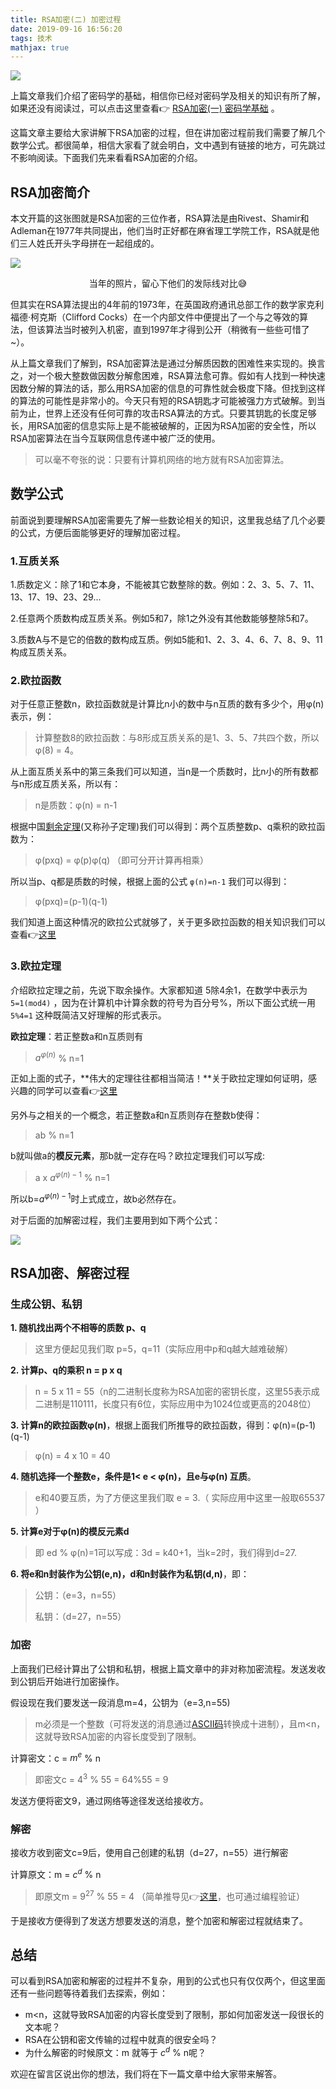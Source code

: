 ```yaml
---
title: RSA加密(二) 加密过程
date: 2019-09-16 16:56:20
tags: 技术
mathjax: true
---
```


![](https://img.carlwe.com/rsa_designers.jpg)

<!--more-->

上篇文章我们介绍了密码学的基础，相信你已经对密码学及相关的知识有所了解，如果还没有阅读过，可以点击这里查看👉 [RSA加密(一) 密码学基础](https://carlwe.com/2019/08/17/RSA%E5%8A%A0%E5%AF%86%28%E4%B8%80%29%20%E5%AF%86%E7%A0%81%E5%AD%A6%E5%9F%BA%E7%A1%80/) 。

这篇文章主要给大家讲解下RSA加密的过程，但在讲加密过程前我们需要了解几个数学公式。都很简单，相信大家看了就会明白，文中遇到有链接的地方，可先跳过不影响阅读。下面我们先来看看RSA加密的介绍。

## RSA加密简介

本文开篇的这张图就是RSA加密的三位作者，RSA算法是由Rivest、Shamir和Adleman在1977年共同提出，他们当时正好都在麻省理工学院工作，RSA就是他们三人姓氏开头字母拼在一起组成的。

![](https://img.carlwe.com/rsa_history.png-m)
<center>当年的照片，留心下他们的发际线对比😅</center><p>

但其实在RSA算法提出的4年前的1973年，在英国政府通讯总部工作的数学家克利福德·柯克斯（Clifford Cocks）在一个内部文件中便提出了一个与之等效的算法，但该算法当时被列入机密，直到1997年才得到公开（稍微有一些些可惜了~）。

从上篇文章我们了解到，RSA加密算法是通过分解质因数的困难性来实现的。换言之，对一个极大整数做因数分解愈困难，RSA算法愈可靠。假如有人找到一种快速因数分解的算法的话，那么用RSA加密的信息的可靠性就会极度下降。但找到这样的算法的可能性是非常小的。今天只有短的RSA钥匙才可能被强力方式破解。到当前为止，世界上还没有任何可靠的攻击RSA算法的方式。只要其钥匙的长度足够长，用RSA加密的信息实际上是不能被破解的，正因为RSA加密的安全性，所以RSA加密算法在当今互联网信息传递中被广泛的使用。

> 可以毫不夸张的说：只要有计算机网络的地方就有RSA加密算法。

## 数学公式

前面说到要理解RSA加密需要先了解一些数论相关的知识，这里我总结了几个必要的公式，方便后面能够更好的理解加密过程。

### 1.互质关系

1.质数定义：除了1和它本身，不能被其它数整除的数。例如：2、3、5、7、11、13、17、19、23、29...

2.任意两个质数构成互质关系。例如5和7，除1之外没有其他数能够整除5和7。

3.质数A与不是它的倍数的数构成互质。例如5能和1、2、3、4、6、7、8、9、11构成互质关系。

### 2.欧拉函数

对于任意正整数n，欧拉函数就是计算比n小的数中与n互质的数有多少个，用φ(n)表示，例：

> 计算整数8的欧拉函数：与8形成互质关系的是1、3、5、7共四个数，所以 φ(8) = 4。

从上面互质关系中的第三条我们可以知道，当n是一个质数时，比n小的所有数都与n形成互质关系，所以有：

>  n是质数：φ(n) = n-1

根据中国[剩余定理](https://baike.baidu.com/item/孙子定理/2841597?fromtitle=剩余定理&fromid=2362542)(又称孙子定理)我们可以得到：两个互质整数p、q乘积的欧拉函数为：

>  φ(pxq) = φ(p)φ(q)  （即可分开计算再相乘）

所以当p、q都是质数的时候，根据上面的公式 `φ(n)=n-1` 我们可以得到：

> φ(pxq)=(p-1)(q-1)

我们知道上面这种情况的欧拉公式就够了，关于更多欧拉函数的相关知识我们可以查看👉[这里](https://blog.csdn.net/paxhujing/article/details/51353672)

### 3.欧拉定理

介绍欧拉定理之前，先说下取余操作。大家都知道 5除4余1，在数学中表示为 ` 5=1(mod4) ` ，因为在计算机中计算余数的符号为百分号%，所以下面公式统一用 ` 5%4=1 ` 这种既简洁又好理解的形式表示。

**欧拉定理**：若正整数a和n互质则有

> $a^{φ(n)}$ % n=1

正如上面的式子，**伟大的定理往往都相当简洁！**关于欧拉定理如何证明，感兴趣的同学可以查看👉[这里](https://www.cnblogs.com/wangxiaodai/p/9758242.html)

另外与之相关的一个概念，若正整数a和n互质则存在整数b使得：

> ab % n=1

b就叫做a的**模反元素**，那b就一定存在吗？欧拉定理我们可以写成:

> a x $a^{φ(n)-1}$ % n=1

所以b=$a^{φ(n)-1}$时上式成立，故b必然存在。

对于后面的加解密过程，我们主要用到如下两个公式：

![](https://img.carlwe.com/rsa_fomulai.jpg)

## RSA加密、解密过程

### 生成公钥、私钥

**1. 随机找出两个不相等的质数 p、q**

> 这里方便起见我们取 p=5，q=11（实际应用中p和q越大越难破解）

**2. 计算p、q的乘积 n = p x q**

> n = 5 x 11 = 55（n的二进制长度称为RSA加密的密钥长度，这里55表示成二进制是110111，长度只有6位，实际应用中为1024位或更高的2048位）
>

**3. 计算n的欧拉函数φ(n)**，根据上面我们所推导的欧拉函数，得到：φ(n)=(p-1)(q-1)

> φ(n) = 4 x 10 = 40

**4. 随机选择一个整数e，条件是1< e < φ(n)，且e与φ(n) 互质**。

> e和40要互质，为了方便这里我们取 e = 3.（ 实际应用中这里一般取65537 ）

**5. 计算e对于φ(n)的模反元素d**

> 即 ed % φ(n)=1可以写成：3d = k40+1，当k=2时，我们得到d=27.

**6. 将e和n封装作为公钥(e,n)，d和n封装作为私钥(d,n)**，即：

> 公钥：（e=3，n=55）
>
> 私钥：（d=27，n=55）

### 加密

上面我们已经计算出了公钥和私钥，根据上篇文章中的非对称加密流程。发送发收到公钥后开始进行加密操作。

假设现在我们要发送一段消息m=4，公钥为（e=3,n=55)

> m必须是一个整数（可将发送的消息通过[ASCII码](http://ascii.911cha.com/)转换成十进制），且m<n，这就导致RSA加密的内容长度受到了限制。

计算密文：c = $m^e$ % n

> 即密文c = $ 4^3$ % 55 = 64%55 = 9

发送方便将密文9，通过网络等途径发送给接收方。

### 解密

接收方收到密文c=9后，使用自己创建的私钥（d=27，n=55）进行解密

计算原文：m =  $c^d$ % n

> 即原文m = $9^{27}$ % 55 = 4 （简单推导见👉[这里](<https://zhidao.baidu.com/question/558432799.html>)，也可通过编程验证）

于是接收方便得到了发送方想要发送的消息，整个加密和解密过程就结束了。

## 总结

可以看到RSA加密和解密的过程并不复杂，用到的公式也只有仅仅两个，但这里面还有一些问题等待着我们去探索，例如：

* m<n，这就导致RSA加密的内容长度受到了限制，那如何加密发送一段很长的文本呢？
* RSA在公钥和密文传输的过程中就真的很安全吗？
* 为什么解密的时候原文：m 就等于  $c^d$ % n呢？ 

欢迎在留言区说出你的想法，我们将在下一篇文章中给大家带来解答。

